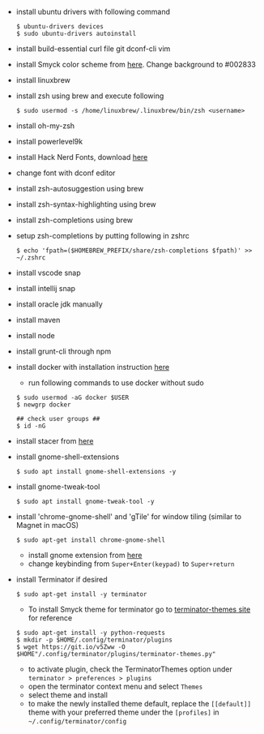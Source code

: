- install ubuntu drivers with following command
    ```
    $ ubuntu-drivers devices
    $ sudo ubuntu-drivers autoinstall
- install build-essential curl file git dconf-cli vim
- install Smyck color scheme from [here](https://github.com/Mayccoll/Gogh). Change background to #002833
- install linuxbrew
- install zsh using brew and execute following
    ```
    $ sudo usermod -s /home/linuxbrew/.linuxbrew/bin/zsh <username>
- install oh-my-zsh
- install powerlevel9k
- install Hack Nerd Fonts, download [here](https://github.com/ryanoasis/nerd-fonts/blob/master/patched-fonts/Hack/Regular/complete/Hack%20Regular%20Nerd%20Font%20Complete.ttf)
- change font with dconf editor
- install zsh-autosuggestion using brew
- install zsh-syntax-highlighting using brew
- install zsh-completions using brew
- setup zsh-completions by putting following in zshrc
    ```
    $ echo 'fpath=($HOMEBREW_PREFIX/share/zsh-completions $fpath)' >> ~/.zshrc
- install vscode snap
- install intellij snap
- install oracle jdk manually
- install maven
- install node
- install grunt-cli through npm
- install docker with installation instruction [here](https://www.digitalocean.com/community/tutorials/how-to-install-and-use-docker-on-ubuntu-18-04) 
    - run following commands to use docker without sudo
    ```
    $ sudo usermod -aG docker $USER
    $ newgrp docker
    
    ## check user groups ##
    $ id -nG
- install stacer from [here](https://github.com/oguzhaninan/Stacer)
- install gnome-shell-extensions
    ```
    $ sudo apt install gnome-shell-extensions -y
- install gnome-tweak-tool
    ```
    $ sudo apt install gnome-tweak-tool -y
- install 'chrome-gnome-shell' and 'gTile' for window tiling (similar to Magnet in macOS)
    ```
    $ sudo apt-get install chrome-gnome-shell
    ```
    - install gnome extension from [here](https://extensions.gnome.org/extension/28/gtile/)
    - change keybinding from `Super+Enter(keypad)` to `Super+return`

- install Terminator if desired
    ```
    $ sudo apt-get install -y terminator
    ```
    - To install Smyck theme for terminator go to [terminator-themes site](https://github.com/EliverLara/terminator-themes) for reference
    ```
    $ sudo apt-get install -y python-requests
    $ mkdir -p $HOME/.config/terminator/plugins
    $ wget https://git.io/v5Zww -O $HOME"/.config/terminator/plugins/terminator-themes.py"
    ```
    - to activate plugin, check the TerminatorThemes option under `terminator > preferences > plugins`
    - open the terminator context menu and select `Themes`
    - select theme and install
    - to make the newly installed theme default, replace the `[[default]]` theme with your preferred theme under the `[profiles]` in `~/.config/terminator/config`